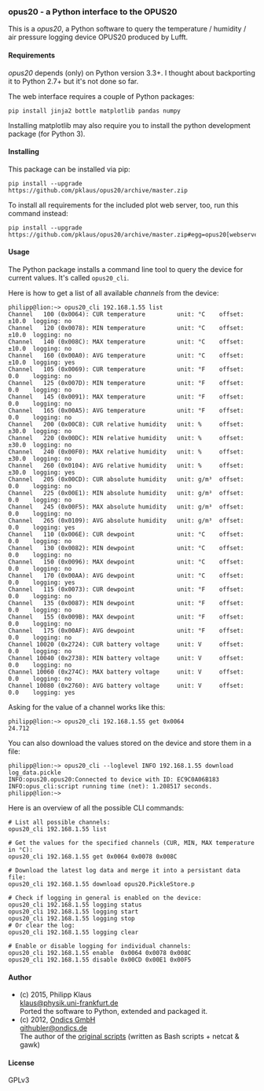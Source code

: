 
### opus20 - a Python interface to the OPUS20

This is a *opus20*, a Python software to query the temperature / 
humidity / air pressure logging device OPUS20 produced by Lufft.

#### Requirements

*opus20* depends (only) on Python version 3.3+.
I thought about backporting it to Python 2.7+ but it's not done so far.

The web interface requires a couple of Python packages:

    pip install jinja2 bottle matplotlib pandas numpy

Installing matplotlib may also require you to install
the python development package (for Python 3).

#### Installing

This package can be installed via pip:

    pip install --upgrade https://github.com/pklaus/opus20/archive/master.zip

To install all requirements for the included plot web server, too, run this command instead:

    pip install --upgrade https://github.com/pklaus/opus20/archive/master.zip#egg=opus20[webserver]

#### Usage

The Python package installs a command line tool to query the device
for current values. It's called `opus20_cli`.

Here is how to get a list of all available *channels* from the device:

    philipp@lion:~> opus20_cli 192.168.1.55 list
    Channel   100 (0x0064): CUR temperature         unit: °C    offset: ±10.0  logging: no
    Channel   120 (0x0078): MIN temperature         unit: °C    offset: ±10.0  logging: no
    Channel   140 (0x008C): MAX temperature         unit: °C    offset: ±10.0  logging: no
    Channel   160 (0x00A0): AVG temperature         unit: °C    offset: ±10.0  logging: yes
    Channel   105 (0x0069): CUR temperature         unit: °F    offset: 0.0    logging: no
    Channel   125 (0x007D): MIN temperature         unit: °F    offset: 0.0    logging: no
    Channel   145 (0x0091): MAX temperature         unit: °F    offset: 0.0    logging: no
    Channel   165 (0x00A5): AVG temperature         unit: °F    offset: 0.0    logging: no
    Channel   200 (0x00C8): CUR relative humidity   unit: %     offset: ±30.0  logging: no
    Channel   220 (0x00DC): MIN relative humidity   unit: %     offset: ±30.0  logging: no
    Channel   240 (0x00F0): MAX relative humidity   unit: %     offset: ±30.0  logging: no
    Channel   260 (0x0104): AVG relative humidity   unit: %     offset: ±30.0  logging: yes
    Channel   205 (0x00CD): CUR absolute humidity   unit: g/m³  offset: 0.0    logging: no
    Channel   225 (0x00E1): MIN absolute humidity   unit: g/m³  offset: 0.0    logging: no
    Channel   245 (0x00F5): MAX absolute humidity   unit: g/m³  offset: 0.0    logging: no
    Channel   265 (0x0109): AVG absolute humidity   unit: g/m³  offset: 0.0    logging: yes
    Channel   110 (0x006E): CUR dewpoint            unit: °C    offset: 0.0    logging: no
    Channel   130 (0x0082): MIN dewpoint            unit: °C    offset: 0.0    logging: no
    Channel   150 (0x0096): MAX dewpoint            unit: °C    offset: 0.0    logging: no
    Channel   170 (0x00AA): AVG dewpoint            unit: °C    offset: 0.0    logging: yes
    Channel   115 (0x0073): CUR dewpoint            unit: °F    offset: 0.0    logging: no
    Channel   135 (0x0087): MIN dewpoint            unit: °F    offset: 0.0    logging: no
    Channel   155 (0x009B): MAX dewpoint            unit: °F    offset: 0.0    logging: no
    Channel   175 (0x00AF): AVG dewpoint            unit: °F    offset: 0.0    logging: no
    Channel 10020 (0x2724): CUR battery voltage     unit: V     offset: 0.0    logging: no
    Channel 10040 (0x2738): MIN battery voltage     unit: V     offset: 0.0    logging: no
    Channel 10060 (0x274C): MAX battery voltage     unit: V     offset: 0.0    logging: no
    Channel 10080 (0x2760): AVG battery voltage     unit: V     offset: 0.0    logging: yes


Asking for the value of a channel works like this:

    philipp@lion:~> opus20_cli 192.168.1.55 get 0x0064
    24.712

You can also download the values stored on the device and store them in a file:

    philipp@lion:~> opus20_cli --loglevel INFO 192.168.1.55 download log_data.pickle
    INFO:opus20.opus20:Connected to device with ID: EC9C0A06B183
    INFO:opus_cli:script running time (net): 1.208517 seconds.
    philipp@lion:~>

Here is an overview of all the possible CLI commands:

    # List all possible channels:
    opus20_cli 192.168.1.55 list

    # Get the values for the specified channels (CUR, MIN, MAX temperature in °C):
    opus20_cli 192.168.1.55 get 0x0064 0x0078 0x008C

    # Download the latest log data and merge it into a persistant data file:
    opus20_cli 192.168.1.55 download opus20.PickleStore.p

    # Check if logging in general is enabled on the device:
    opus20_cli 192.168.1.55 logging status
    opus20_cli 192.168.1.55 logging start
    opus20_cli 192.168.1.55 logging stop
    # Or clear the log:
    opus20_cli 192.168.1.55 logging clear

    # Enable or disable logging for individual channels:
    opus20_cli 192.168.1.55 enable  0x0064 0x0078 0x008C
    opus20_cli 192.168.1.55 disable 0x00CD 0x00E1 0x00F5

#### Author

* (c) 2015, Philipp Klaus  
  <klaus@physik.uni-frankfurt.de>  
  Ported the software to Python, extended and packaged it.
* (c) 2012, [Ondics GmbH](http://www.ondics.de)  
  <githubler@ondics.de>  
  The author of the [original scripts][l2p_bash_scripts] (written as Bash scripts + netcat & gawk)

#### License

GPLv3

[l2p_bash_scripts]: https://github.com/ondics/lufft-l2p-script-collection

